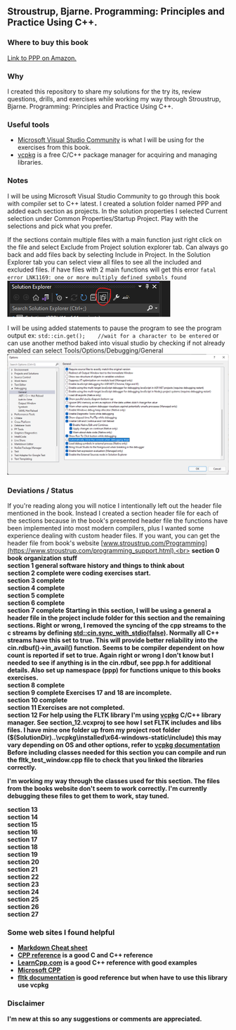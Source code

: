 ## Stroustrup, Bjarne. Programming: Principles and Practice Using C++.
### Where to buy this book
[Link to PPP on Amazon.](https://www.amazon.com/Programming-Principles-Practice-Using-2nd/dp/0321992784/ref=sr_1_1?s=books&ie=UTF8&qid=1444058171&sr=1-1&keywords=Programming%3A+Principles+and+Practice+Using+C%2B%2B)

### Why
I created this repository to share my solutions for the try its, review questions, drills, and exercises while working my way through
Stroustrup, Bjarne. Programming: Principles and Practice Using C++.

### Useful tools
- [Microsoft Visual Studio Community](https://www.visualstudio.com/en-us/products/visual-studio-community-vs.aspx) is what I will be using for the exercises from this book.
- [vcpkg](https://vcpkg.io/en/index.html) is a free C/C++ package manager for acquiring and managing libraries.

### Notes
I will be using Microsoft Visual Studio Community to go through this book with compiler set to C++ latest. 
I created a solution folder named PPP and added each section as projects.
In the solution properties I selected Current selection under Common Properties/Startup Project. Play with the selections and pick what you prefer.<br>

If the sections contain multiple files with a main function just right click on the file and select Exclude from Project solution explorer tab.
Can always go back and add files back by selecting Include in Project. In the Solution Explorer tab you can select view all files to see all the included and excluded files.
if have files with 2 main functions will get this error `fatal error LNK1169: one or more multiply defined symbols found`<br>
![View All](Readme_captions/view_all.png)<br>

I will be using added statements to pause the program to see the program output ex: `std::cin.get();	//wait for a character to be entered`
or can use another method baked into visual studio by checking if not already enabled can select Tools/Options/Debugging/General<br>
![Pause Option](./Readme_captions/pause_option.png)<br>

### Deviations / Status
If you're reading along you will notice I intentionally left out the header file mentioned in the book.  Instead I created a section header file for each of the sections 
because in the book's presented header file the functions have been implemented into most modern compilers, plus I wanted some experience dealing with custom header files.
If you want, you can get the header file from book's website [www.stroustrup.com/Programming](https://www.stroustrup.com/programming_support.html).<br>
<b>section 0<b> 
book organization stuff<br>
<b>section 1</b>
general software history and things to think about<br>
<b>section 2</b> complete
were coding exercises start.<br> 
<b>section 3</b> complete<br>
<b>section 4</b> complete<br>
<b>section 5</b> complete<br>
<b>section 6</b> complete<br>
<b>section 7</b> complete
Starting in this section, I will be using a general a header file in the project include folder for this section and the remaining sections. 
Right or wrong, I removed the syncing of the cpp streams to the c streams by defining [std::cin.sync_with_stdio(false)](https://en.cppreference.com/w/cpp/io/ios_base/sync_with_stdio).
Normally all C++ streams have this set to true. This will provide better reliability into the cin.rdbuf()->in_avail() function.
Seems to be compiler dependent on how count is reported if set to true. Again right or wrong I don't know but I needed to see if anything is in the cin.rdbuf,  see ppp.h for additional details.
Also set up namespace (ppp) for functions unique to this books exercises.<br>
<b>section 8</b> complete<br>
<b>section 9</b> complete
Exercises 17 and 18 are incomplete.<br>
<b>section 10</b> complete<br>
<b>section 11</b>
Exercises are not completed.<br>
<b>section 12</b>
For help using the FLTK library I'm using [vcpkg](https://github.com/microsoft/vcpkg) C/C++ library manager.
See section_12.vcxproj to see how I set FLTK includes and libs files.
I have mine one folder up from my project root folder ($(SolutionDir)..\vcpkg\installed\x64-windows-static\include) this may vary depending on OS and other options, refer to [vcpkg documentation](https://vcpkg.readthedocs.io/en/latest/)  
Before including classes needed for this section you can compile and run the fltk_test_window.cpp file to check that you linked the libraries correctly.

I'm working my way through the classes used for this section. The files from the books website don't seem to work correctly.
I'm currently debugging these files to get them to work, stay tuned.<br>

<b>section 13</b><br>
<b>section 14</b><br>
<b>section 15</b><br>
<b>section 16</b><br>
<b>section 17</b><br>
<b>section 18</b><br>
<b>section 19</b><br>
<b>section 20</b><br>
<b>section 21</b><br>
<b>section 22</b><br>
<b>section 23</b><br>
<b>section 24</b><br>
<b>section 25</b><br>
<b>section 26</b><br>
<b>section 27</b><br>

### Some web sites I found helpful
- [Markdown Cheat sheet](https://github.com/adam-p/markdown-here/wiki/Markdown-Here-Cheatsheet)
- [CPP reference](http://en.cppreference.com/w/Main_Page) is a good C and C++ reference
- [LearnCpp.com](http://www.learncpp.com/) is a good C++ reference with good examples
- [Microsoft CPP](https://docs.microsoft.com/en-us/cpp/cpp/?view=msvc-170)
- [fltk documentation](https://www.fltk.org/documentation.php) is good reference but when have to use this library use vcpkg

### Disclaimer
I'm new at this so any suggestions or comments are appreciated.

